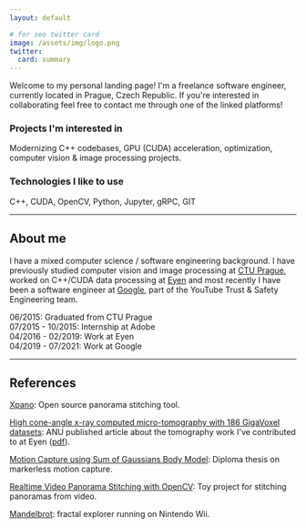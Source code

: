 ```yaml
---
layout: default

# for seo twitter card
image: /assets/img/logo.png
twitter:
  card: summary
---
```


Welcome to my personal landing page! I'm a freelance software engineer, currently located in Prague, Czech Republic. If you're interested in collaborating feel free to contact me through one of the linked platforms!

### Projects I'm interested in

Modernizing C++ codebases, GPU (CUDA) acceleration, optimization, computer vision & image processing projects.

### Technologies I like to use

C++, CUDA, OpenCV, Python, Jupyter, gRPC, GIT

---

## About me

I have a mixed computer science / software engineering background. I have previously studied computer vision and image processing at [CTU Prague](https://oi.fel.cvut.cz/en/), worked on C++/CUDA data processing at [Eyen](https://www.eyen.eu/) and most recently I have been a software engineer at [Google](https://www.google.com), part of the YouTube Trust & Safety Engineering team.

06/2015: Graduated from CTU Prague  
07/2015 - 10/2015: Internship at Adobe  
04/2016 - 02/2019: Work at Eyen  
04/2019 - 07/2021: Work at Google  

---

## References

[Xpano](https://krupkat.github.io/xpano/): Open source panorama stitching tool.

[High cone-angle x-ray computed micro-tomography with 186 GigaVoxel datasets](https://dx.doi.org/10.1117/12.2238258): ANU published article about the tomography work I've contributed to at Eyen ([pdf](https://openresearch-repository.anu.edu.au/bitstream/1885/195615/3/99670U.pdf)).

[Motion Capture using Sum of Gaussians Body Model](https://dspace.cvut.cz/handle/10467/62045): Diploma thesis on markerless motion capture.

[Realtime Video Panorama Stitching with OpenCV](https://www.youtube.com/watch?v=QapSxGnUWtY): Toy project for stitching panoramas from video.

[Mandelbrot](https://wiibrew.org/wiki/Mandelbrot): fractal explorer running on Nintendo Wii.

